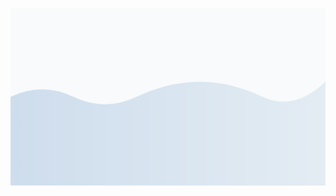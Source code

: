 <?xml version="1.0" encoding="utf-8"?>
<svg xmlns="http://www.w3.org/2000/svg" xmlns:xlink="http://www.w3.org/1999/xlink" style="margin: auto; background: rgb(248, 250, 251); display: block; z-index: 1; position: relative; shape-rendering: auto;" width="1280" height="720" preserveAspectRatio="xMidYMid" viewBox="0 0 1280 720">
  <defs>
    <linearGradient id="gradient1" x1="0" x2="1" y1="0" y2="0">
      <stop stop-color="#2B6CB8" offset="0"></stop>
      <stop stop-color="#96BAD6" offset="1"></stop>
    </linearGradient>
    <linearGradient id="gradient2" x1="0" x2="1" y1="0" y2="0">
      <stop stop-color="#648BB3" offset="0"></stop>
      <stop stop-color="#96BAD6" offset="1"></stop>
    </linearGradient>
  </defs>
  <g transform="translate(640,360) scale(1,1) translate(-640,-360)">
    <path d="" fill="url(#gradient1)" stroke="#81C7D4" stroke-width="1" opacity="0.2">
      <animate attributeName="d" dur="5s" repeatCount="indefinite" keyTimes="0;0.333;0.667;1" calcmod="spline" keySplines="0.4 0 0.2 1;0.4 0 0.2 1;0.4 0 0.2 1" begin="0s" values="
        M0 360 Q128 300 256 360 T512 360 T768 300 T1024 360 T1280 300 L1280 720 L0 720 Z;
        M0 360 Q128 280 256 360 T512 360 T768 280 T1024 360 T1280 280 L1280 720 L0 720 Z;
        M0 360 Q128 320 256 360 T512 360 T768 320 T1024 360 T1280 320 L1280 720 L0 720 Z;
        M0 360 Q128 300 256 360 T512 360 T768 300 T1024 360 T1280 300 L1280 720 L0 720 Z" />
    </path>
    <path d="" fill="url(#gradient2)" stroke="#A6E3E9" stroke-width="1" opacity="0.2">
      <animate attributeName="d" dur="2.67s" repeatCount="indefinite" keyTimes="0;0.333;0.667;1" calcmod="spline" keySplines="0.4 0 0.2 1;0.4 0 0.2 1;0.4 0 0.2 1" begin="0.67s" values="
        M0 380 Q128 320 256 380 T512 380 T768 320 T1024 380 T1280 320 L1280 720 L0 720 Z;
        M0 380 Q128 300 256 380 T512 380 T768 300 T1024 380 T1280 300 L1280 720 L0 720 Z;
        M0 380 Q128 340 256 380 T512 380 T768 340 T1024 380 T1280 340 L1280 720 L0 720 Z;
        M0 380 Q128 320 256 380 T512 380 T768 320 T1024 380 T1280 320 L1280 720 L0 720 Z" />
    </path>
  </g>
</svg>
